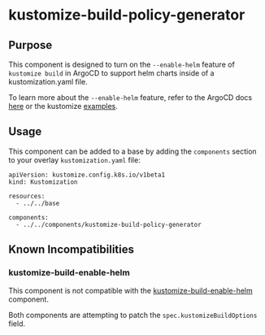 # kustomize-build-policy-generator

## Purpose
This component is designed to turn on the `--enable-helm` feature of `kustomize build` in ArgoCD to support helm charts inside of a kustomization.yaml file.

To learn more about the `--enable-helm` feature, refer to the ArgoCD docs [here](https://argo-cd.readthedocs.io/en/stable/user-guide/kustomize/#kustomizing-helm-charts) or the kustomize [examples](https://github.com/kubernetes-sigs/kustomize/blob/master/examples/chart.md).

## Usage

This component can be added to a base by adding the `components` section to your overlay `kustomization.yaml` file:

```
apiVersion: kustomize.config.k8s.io/v1beta1
kind: Kustomization

resources:
  - ../../base

components:
  - ../../components/kustomize-build-policy-generator
```

## Known Incompatibilities

### kustomize-build-enable-helm

This component is not compatible with the [kustomize-build-enable-helm](openshift-gitops-operator/instance/components/kustomize-build-enable-helm) component.

Both components are attempting to patch the `spec.kustomizeBuildOptions` field.
